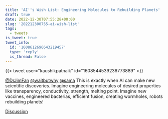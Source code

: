 ```yaml
---
title: 'AI''s Wish List: Engineering Molecules to Rebuilding Planets'
draft: true
date: 2022-12-30T07:55:28+00:00
slug: '202212300755-ai-wish-list'
tags:
  - tweets
is_tweet: true
tweet_info:
  id: '1608612696643219457'
  type: 'reply'
  is_thread: False
---
```




{{< tweet user="kaushikpatnaik" id="1608544539236773889" >}}

[@DrJimFan](https://x.com/DrJimFan) [@waitbutwhy](https://x.com/waitbutwhy) [@sama](https://x.com/sama) This is exactly when AI can make new scientific discoveries. Imagine engineering molecules of desired properties like transparency, conductivity, strength, melting point. Imagine new vaccines, engineered bacterias, efficient fusion, creating wormholes, robots rebuilding planets!

[Discussion](https://x.com/sytelus/status/1608612696643219457)
